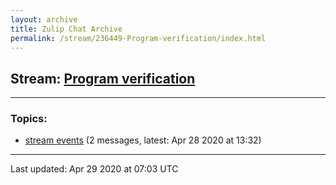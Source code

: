 ```yaml
---
layout: archive
title: Zulip Chat Archive
permalink: /stream/236449-Program-verification/index.html
---
```


## Stream: [Program verification](https://leanprover-community.github.io/archive/stream/236449-Program-verification/index.html)
---

### Topics:

* [stream events](topic/stream.20events.html) (2 messages, latest: Apr 28 2020 at 13:32)

<hr><p>Last updated: Apr 29 2020 at 07:03 UTC</p>